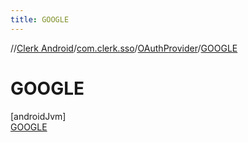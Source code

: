 ```yaml
---
title: GOOGLE
---
```

//[Clerk Android](../../../../index.html)/[com.clerk.sso](../../index.html)/[OAuthProvider](../index.html)/[GOOGLE](index.html)



# GOOGLE



[androidJvm]\
[GOOGLE](index.html)


